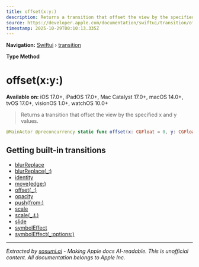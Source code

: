 ```yaml
---
title: offset(x:y:)
description: Returns a transition that offset the view by the specified x and y values.
source: https://developer.apple.com/documentation/swiftui/transition/offset(x:y:)
timestamp: 2025-10-29T00:10:13.335Z
---
```


**Navigation:** [Swiftui](/documentation/swiftui) › [transition](/documentation/swiftui/transition)

**Type Method**

# offset(x:y:)

**Available on:** iOS 17.0+, iPadOS 17.0+, Mac Catalyst 17.0+, macOS 14.0+, tvOS 17.0+, visionOS 1.0+, watchOS 10.0+

> Returns a transition that offset the view by the specified x and y values.

```swift
@MainActor @preconcurrency static func offset(x: CGFloat = 0, y: CGFloat = 0) -> Self
```

## Getting built-in transitions

- [blurReplace](/documentation/swiftui/transition/blurreplace)
- [blurReplace(_:)](/documentation/swiftui/transition/blurreplace(_:))
- [identity](/documentation/swiftui/transition/identity)
- [move(edge:)](/documentation/swiftui/transition/move(edge:))
- [offset(_:)](/documentation/swiftui/transition/offset(_:))
- [opacity](/documentation/swiftui/transition/opacity)
- [push(from:)](/documentation/swiftui/transition/push(from:))
- [scale](/documentation/swiftui/transition/scale)
- [scale(_:anchor:)](/documentation/swiftui/transition/scale(_:anchor:))
- [slide](/documentation/swiftui/transition/slide)
- [symbolEffect](/documentation/swiftui/transition/symboleffect)
- [symbolEffect(_:options:)](/documentation/swiftui/transition/symboleffect(_:options:))

---

*Extracted by [sosumi.ai](https://sosumi.ai) - Making Apple docs AI-readable.*
*This is unofficial content. All documentation belongs to Apple Inc.*
